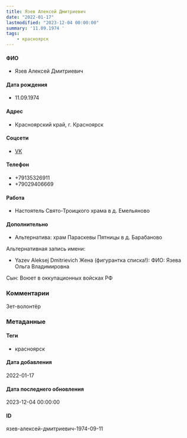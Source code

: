```yaml
---
title: Язев Алексей Дмитриевич
date: "2022-01-17"
lastmodified: "2023-12-04 00:00:00"
summary: '11.09.1974 '
tags: 
    - красноярск
---
```

<!--# pp1-->
<!--## Фигурант-->
<!--### Личные данные-->
#### ФИО
- Язев Алексей Дмитриевич
#### Дата рождения
- 11.09.1974
#### Адрес
- Красноярский край, г. Красноярск
#### Соцсети
- [VK](https://vk.com/id336838001)
#### Телефон
- +79135326911
- +79029406669
#### Работа
- Настоятель Свято-Троицкого храма в д. Емельяново
#### Дополнительно
- Альтернатива: храм Параскевы Пятницы в д. Барабаново
 
Альтернативная запись имени:
- Yazev Aleksej Dmitrievich
Жена (фигурантка списка!):
ФИО: Язева Ольга Владимировна
 
Сын:
Воюет в оккупационных войсках РФ
### Комментарии
Зет-волонтёр
### Метаданные
#### Теги
- красноярск
#### Дата добавления
2022-01-17
#### Дата последнего обновления
2023-12-04 00:00:00
#### ID
язев-алексей-дмитриевич-1974-09-11
<!--## END;-->
